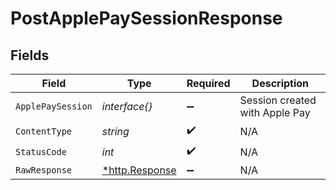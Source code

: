 # PostApplePaySessionResponse


## Fields

| Field                                                  | Type                                                   | Required                                               | Description                                            |
| ------------------------------------------------------ | ------------------------------------------------------ | ------------------------------------------------------ | ------------------------------------------------------ |
| `ApplePaySession`                                      | *interface{}*                                          | :heavy_minus_sign:                                     | Session created with Apple Pay                         |
| `ContentType`                                          | *string*                                               | :heavy_check_mark:                                     | N/A                                                    |
| `StatusCode`                                           | *int*                                                  | :heavy_check_mark:                                     | N/A                                                    |
| `RawResponse`                                          | [*http.Response](https://pkg.go.dev/net/http#Response) | :heavy_minus_sign:                                     | N/A                                                    |